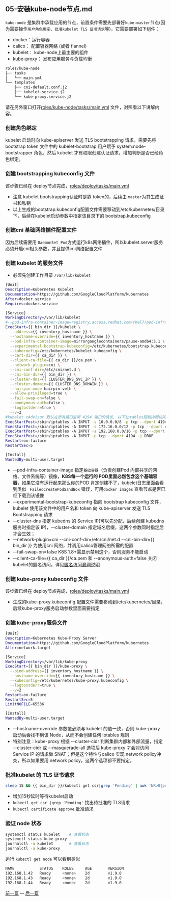 ## 05-安装kube-node节点.md

`kube-node` 是集群中承载应用的节点，前置条件需要先部署好`kube-master`节点(因为需要操作`用户角色绑定`、`批准kubelet TLS 证书请求`等)，它需要部署如下组件：

+ docker：运行容器
+ calico： 配置容器网络 (或者 flannel)
+ kubelet： kube-node上最主要的组件
+ kube-proxy： 发布应用服务与负载均衡

``` bash
roles/kube-node
├── tasks
│   └── main.yml
└── templates
    ├── cni-default.conf.j2
    ├── kubelet.service.j2
    └── kube-proxy.service.j2
```

请在另外窗口打开[roles/kube-node/tasks/main.yml](../roles/kube-node/tasks/main.yml) 文件，对照看以下讲解内容。

### 创建角色绑定

kubelet 启动时向 kube-apiserver 发送 TLS bootstrapping 请求，需要先将 bootstrap token 文件中的 kubelet-bootstrap 用户赋予 system:node-bootstrapper 角色，然后 kubelet 才有权限创建认证请求，增加判断是否已经角色绑定。

### 创建 bootstrapping kubeconfig 文件

该步骤已经在 deploy节点完成，[roles/deploy/tasks/main.yml](../roles/deploy/tasks/main.yml)

+ 注意 kubelet bootstrapping认证时是靠 token的，后续由 `master`为其生成证书和私钥
+ 以上生成的bootstrap.kubeconfig配置文件需要移动到/etc/kubernetes/目录下，后续在kubelet启动参数中指定该目录下的 bootstrap.kubeconfig

### 创建cni 基础网络插件配置文件

因为后续需要用 `DaemonSet Pod`方式运行k8s网络插件，所以kubelet.server服务必须开启cni相关参数，并且提供cni网络配置文件

### 创建 kubelet 的服务文件

+ 必须先创建工作目录 `/var/lib/kubelet`

``` bash
[Unit]
Description=Kubernetes Kubelet
Documentation=https://github.com/GoogleCloudPlatform/kubernetes
After=docker.service
Requires=docker.service

[Service]
WorkingDirectory=/var/lib/kubelet
#--pod-infra-container-image=registry.access.redhat.com/rhel7/pod-infrastructure:latest
ExecStart={{ bin_dir }}/kubelet \
  --address={{ inventory_hostname }} \
  --hostname-override={{ inventory_hostname }} \
  --pod-infra-container-image=mirrorgooglecontainers/pause-amd64:3.1 \
  --experimental-bootstrap-kubeconfig=/etc/kubernetes/bootstrap.kubeconfig \
  --kubeconfig=/etc/kubernetes/kubelet.kubeconfig \
  --cert-dir={{ ca_dir }} \
  --client-ca-file={{ ca_dir }}/ca.pem \
  --network-plugin=cni \
  --cni-conf-dir=/etc/cni/net.d \
  --cni-bin-dir={{ bin_dir }} \
  --cluster-dns={{ CLUSTER_DNS_SVC_IP }} \
  --cluster-domain={{ CLUSTER_DNS_DOMAIN }} \
  --hairpin-mode hairpin-veth \
  --allow-privileged=true \
  --fail-swap-on=false \
  --anonymous-auth=false \
  --logtostderr=true \
  --v=2
#kubelet cAdvisor 默认在所有接口监听 4194 端口的请求, 以下iptables限制内网访问
ExecStartPost=/sbin/iptables -A INPUT -s 10.0.0.0/8 -p tcp --dport 4194 -j ACCEPT
ExecStartPost=/sbin/iptables -A INPUT -s 172.16.0.0/12 -p tcp --dport 4194 -j ACCEPT
ExecStartPost=/sbin/iptables -A INPUT -s 192.168.0.0/16 -p tcp --dport 4194 -j ACCEPT
ExecStartPost=/sbin/iptables -A INPUT -p tcp --dport 4194 -j DROP
Restart=on-failure
RestartSec=5

[Install]
WantedBy=multi-user.target
```
+ --pod-infra-container-image 指定`基础容器`（负责创建Pod 内部共享的网络、文件系统等）镜像，**K8S每一个运行的 POD里面必然包含这个基础容器**，如果它没有运行起来那么你的POD 肯定创建不了，kubelet日志里面会看到类似 ` FailedCreatePodSandBox` 错误，可用`docker images` 查看节点是否已经下载到该镜像
+ --experimental-bootstrap-kubeconfig 指向 bootstrap kubeconfig 文件，kubelet 使用该文件中的用户名和 token 向 kube-apiserver 发送 TLS Bootstrapping 请求
+ --cluster-dns 指定 kubedns 的 Service IP(可以先分配，后续创建 kubedns 服务时指定该 IP)，--cluster-domain 指定域名后缀，这两个参数同时指定后才会生效；
+ --network-plugin=cni --cni-conf-dir=/etc/cni/net.d --cni-bin-dir={{ bin_dir }} 为使用cni 网络，并调用calico管理网络所需的配置
+ --fail-swap-on=false K8S 1.8+需显示禁用这个，否则服务不能启动
+ --client-ca-file={{ ca_dir }}/ca.pem 和 --anonymous-auth=false 关闭kubelet的匿名访问，详见[匿名访问漏洞说明](mixes/01.fix_kubelet_annoymous_access.md)

### 创建 kube-proxy kubeconfig 文件

该步骤已经在 deploy节点完成，[roles/deploy/tasks/main.yml](../roles/deploy/tasks/main.yml)

+ 生成的kube-proxy.kubeconfig 配置文件需要移动到/etc/kubernetes/目录，后续kube-proxy服务启动参数里面需要指定

### 创建 kube-proxy服务文件

``` bash
[Unit]
Description=Kubernetes Kube-Proxy Server
Documentation=https://github.com/GoogleCloudPlatform/kubernetes
After=network.target

[Service]
WorkingDirectory=/var/lib/kube-proxy
ExecStart={{ bin_dir }}/kube-proxy \
  --bind-address={{ inventory_hostname }} \
  --hostname-override={{ inventory_hostname }} \
  --kubeconfig=/etc/kubernetes/kube-proxy.kubeconfig \
  --logtostderr=true \
  --v=2
Restart=on-failure
RestartSec=5
LimitNOFILE=65536

[Install]
WantedBy=multi-user.target
```

+ --hostname-override 参数值必须与 kubelet 的值一致，否则 kube-proxy 启动后会找不到该 Node，从而不会创建任何 iptables 规则
+ 特别注意：kube-proxy 根据 --cluster-cidr 判断集群内部和外部流量，指定 --cluster-cidr 或 --masquerade-all 选项后 kube-proxy 才会对访问 Service IP 的请求做 SNAT；但是这个特性与calico 实现 network policy冲突，所以如果要用 network policy，这两个选项都不要指定。

### 批准kubelet 的 TLS 证书请求

``` bash
sleep 15 && {{ bin_dir }}/kubectl get csr|grep 'Pending' | awk 'NR>0{print $1}'| xargs {{ bin_dir }}/kubectl certificate approve
```
+ 增加15秒延时等待kubelet启动
+ `kubectl get csr |grep 'Pending'` 找出待批准的 TLS请求
+ `kubectl certificate approve` 批准请求

### 验证 node 状态

``` bash
systemctl status kubelet	# 查看状态
systemctl status kube-proxy
journalctl -u kubelet		# 查看日志
journalctl -u kube-proxy 
```
运行 `kubectl get node` 可以看到类似

``` bash
NAME           STATUS    ROLES     AGE       VERSION
192.168.1.42   Ready     <none>    2d        v1.9.0
192.168.1.43   Ready     <none>    2d        v1.9.0
192.168.1.44   Ready     <none>    2d        v1.9.0
```


[前一篇](05-安装kube-master节点.md) -- [后一篇](07-安装calico网络组件.md)
